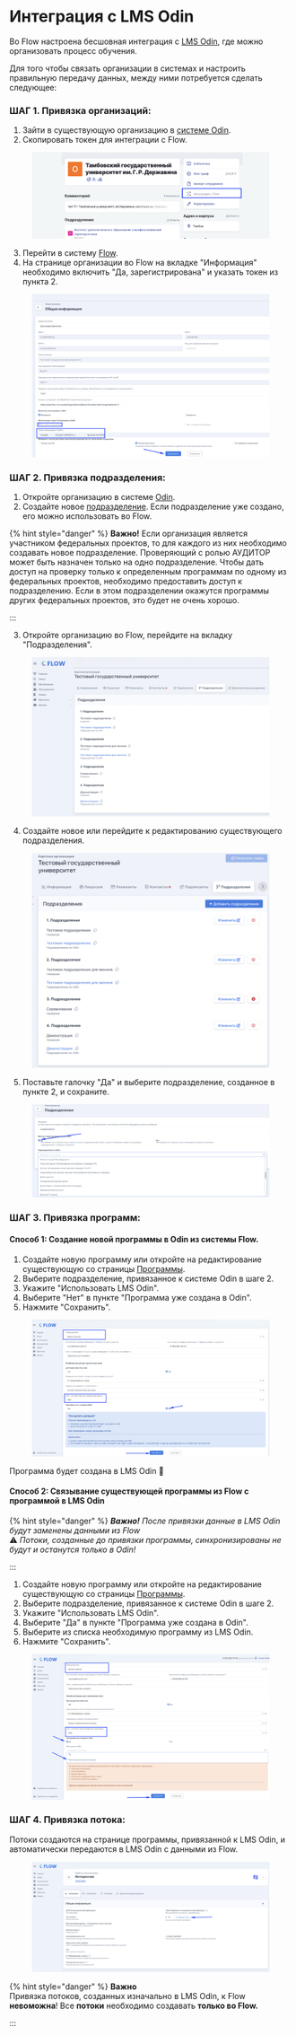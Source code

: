# Интеграция с LMS Odin

Во Flow настроена бесшовная интеграция с [LMS Odin](https://www.odin.study/connect), где можно организовать процесс обучения.&#x20;

Для того чтобы связать организации в системах и настроить правильную передачу данных, между ними потребуется  сделать следующее:

### **ШАГ 1. Привязка организаций:**

1. Зайти в существующую организацию в [системе Odin](https://www.odin.study/ru/University/Universities?page=1\&name=\&universityProjectTypes\&universityLincenseTypes).
2. Скопировать токен для интеграции с Flow.

<figure><img src="../.gitbook/assets/image (164).png" alt=""><figcaption></figcaption></figure>

3. Перейти в систему [Flow](https://www.flow-crm.study/).
4. На странице организации во Flow на вкладке "Информация" необходимо включить "Да, зарегистрирована" и указать токен из пункта 2.

<figure><img src="../.gitbook/assets/image (165).png" alt=""><figcaption></figcaption></figure>

### **ШАГ 2. Привязка подразделения:**

1. Откройте организацию в системе [Odin](https://www.odin.study/ru/University/Universities?page=1\&name=\&universityProjectTypes\&universityLincenseTypes).
2. Создайте новое [подразделение](https://www.odin.study/odin/struktura/podrazdelenie). Если подразделение уже создано, его можно использовать во Flow.

{% hint style="danger" %}
**Важно!** Если организация является участником федеральных проектов, то для каждого из них необходимо создавать новое подразделение. Проверяющий с ролью АУДИТОР может быть назначен только на одно подразделение. Чтобы дать доступ на проверку только к определенным программам по одному из федеральных проектов, необходимо предоставить доступ к подразделению. Если в этом подразделении окажутся программы других федеральных проектов, это будет не очень хорошо.

:::

3. Откройте организацию во Flow, перейдите на вкладку "Подразделения".

<figure><img src="../.gitbook/assets/image (166).png" alt=""><figcaption></figcaption></figure>

4. Создайте новое или перейдите к редактированию существующего подразделения.

<figure><img src="../.gitbook/assets/image (167).png" alt=""><figcaption></figcaption></figure>

5. &#x20;Поставьте галочку "Да" и выберите подразделение, созданное в пункте 2, и сохраните.

<figure><img src="../.gitbook/assets/image (168).png" alt=""><figcaption></figcaption></figure>

### **ШАГ 3. Привязка программ:**

#### **Способ 1: Создание новой программы в Odin из системы Flow.**

1. Создайте новую программу или откройте на редактирование существующую со страницы [Программы](https://www.flow-crm.study/EducationPrograms/EducationProgramList).
2. Выберите подразделение, привязанное к системе Odin в шаге 2.
3. Укажите "Использовать LMS Odin".
4. Выберите "Нет" в пункте "Программа уже создана в Odin".
5. Нажмите "Сохранить".

<figure><img src="../.gitbook/assets/image (170).png" alt=""><figcaption></figcaption></figure>

Программа будет создана в LMS  Odin :tada:

#### **Способ 2: Связывание существующей программы из Flow с программой в LMS Odin**

{% hint style="danger" %}
&#x20;_**Важно!** После привязки данные в LMS Odin будут заменены данными из Flow_\
⚠ _Потоки, созданные до привязки программы, синхронизированы не будут и останутся только в Odin!_

:::

1. Создайте новую программу или откройте на редактирование существующую со страницы [Программы](https://www.flow-crm.study/EducationPrograms/EducationProgramList).
2. Выберите подразделение, привязанное к системе Odin в шаге 2.
3. Укажите "Использовать LMS Odin".
4. Выберите "Да" в пункте "Программа уже создана в Odin".
5. Выберите из списка необходимую программу из LMS Odin.
6. Нажмите "Сохранить".

<figure><img src="../.gitbook/assets/image (171).png" alt=""><figcaption></figcaption></figure>

### **ШАГ 4. Привязка потока:**

Потоки создаются на странице программы, привязанной к LMS Odin, и  автоматически передаются в LMS Odin с данными из Flow.

<figure><img src="../.gitbook/assets/image (172).png" alt=""><figcaption></figcaption></figure>

{% hint style="danger" %}
**Важно**\
Привязка потоков, созданных изначально в LMS Odin, к Flow **невоможна**! Все **потоки** необходимо создавать **только во Flow.**

:::
